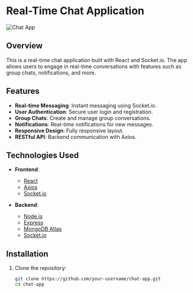 # Real-Time Chat Application

![Chat App](path-to-your-screenshot.png)

## Overview

This is a real-time chat application built with React and Socket.io. The app allows users to engage in real-time conversations with features such as group chats, notifications, and more.

## Features

- **Real-time Messaging**: Instant messaging using Socket.io.
- **User Authentication**: Secure user login and registration.
- **Group Chats**: Create and manage group conversations.
- **Notifications**: Real-time notifications for new messages.
- **Responsive Design**: Fully responsive layout.
- **RESTful API**: Backend communication with Axios.

## Technologies Used

- **Frontend**:
  - [React](https://reactjs.org/)
  - [Axios](https://axios-http.com/)
  - [Socket.io](https://socket.io/)

- **Backend**:
  - [Node.js](https://nodejs.org/)
  - [Express](https://expressjs.com/)
  - [MongoDB Atlas](https://www.mongodb.com/atlas)
  - [Socket.io](https://socket.io/)

## Installation

1. Clone the repository:
   ```bash
   git clone https://github.com/your-username/chat-app.git
   cd chat-app
